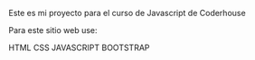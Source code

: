 Este es mi proyecto para el curso de Javascript de Coderhouse

Para este sitio web use:

HTML
CSS
JAVASCRIPT
BOOTSTRAP

